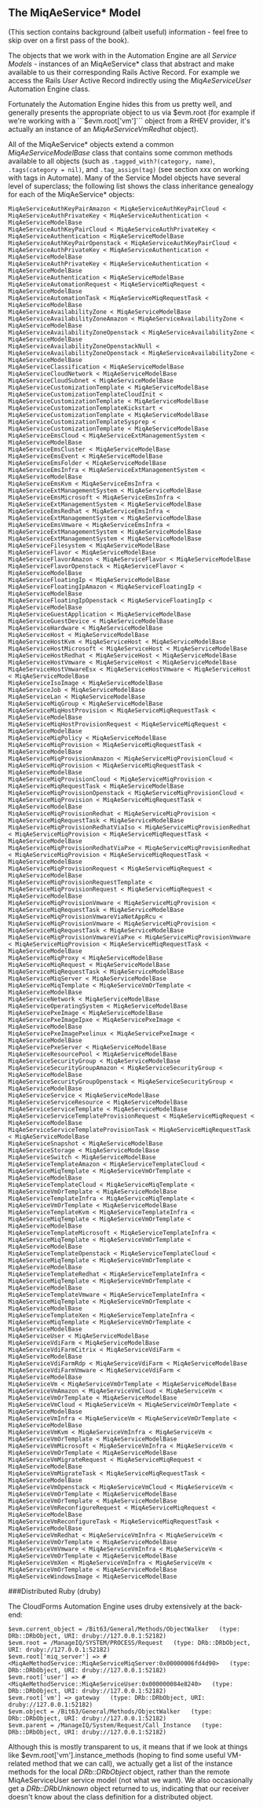 ## The MiqAeService* Model

(This section contains background (albeit useful) information - feel free to skip over on a first pass of the book).

The objects that we work with in the Automation Engine are all _Service Models_ - instances of an MiqAeService* class that abstract and make available to us their corresponding Rails Active Record. For example we access the Rails _User_ Active Record indirectly using the _MiqAeServiceUser_ Automation Engine class.

Fortunately the Automation Engine hides this from us pretty well, and generally presents the appropriate object to us via $evm.root (for example if we're working with a ```$evm.root['vm']``` object from a RHEV provider, it's actually an instance of an _MiqAeServiceVmRedhat_ object).

All of the MiqAeService* objects extend a common _MiqAeServiceModelBase_ class that contains some common methods available to all objects (such as ```.tagged_with?(category, name)```, ```.tags(category = nil)```, and ```.tag_assign(tag)``` (see section xxx on working with tags in Automate). Many of the Service Model objects have several level of superclass; the following list shows the class inheritance genealogy for each of the MiqAeService* objects:

```
MiqAeServiceAuthKeyPairAmazon < MiqAeServiceAuthKeyPairCloud < MiqAeServiceAuthPrivateKey < MiqAeServiceAuthentication < MiqAeServiceModelBase
MiqAeServiceAuthKeyPairCloud < MiqAeServiceAuthPrivateKey < MiqAeServiceAuthentication < MiqAeServiceModelBase
MiqAeServiceAuthKeyPairOpenstack < MiqAeServiceAuthKeyPairCloud < MiqAeServiceAuthPrivateKey < MiqAeServiceAuthentication < MiqAeServiceModelBase
MiqAeServiceAuthPrivateKey < MiqAeServiceAuthentication < MiqAeServiceModelBase
MiqAeServiceAuthentication < MiqAeServiceModelBase
MiqAeServiceAutomationRequest < MiqAeServiceMiqRequest < MiqAeServiceModelBase
MiqAeServiceAutomationTask < MiqAeServiceMiqRequestTask < MiqAeServiceModelBase
MiqAeServiceAvailabilityZone < MiqAeServiceModelBase
MiqAeServiceAvailabilityZoneAmazon < MiqAeServiceAvailabilityZone < MiqAeServiceModelBase
MiqAeServiceAvailabilityZoneOpenstack < MiqAeServiceAvailabilityZone < MiqAeServiceModelBase
MiqAeServiceAvailabilityZoneOpenstackNull < MiqAeServiceAvailabilityZoneOpenstack < MiqAeServiceAvailabilityZone < MiqAeServiceModelBase
MiqAeServiceClassification < MiqAeServiceModelBase
MiqAeServiceCloudNetwork < MiqAeServiceModelBase
MiqAeServiceCloudSubnet < MiqAeServiceModelBase
MiqAeServiceCustomizationTemplate < MiqAeServiceModelBase
MiqAeServiceCustomizationTemplateCloudInit < MiqAeServiceCustomizationTemplate < MiqAeServiceModelBase
MiqAeServiceCustomizationTemplateKickstart < MiqAeServiceCustomizationTemplate < MiqAeServiceModelBase
MiqAeServiceCustomizationTemplateSysprep < MiqAeServiceCustomizationTemplate < MiqAeServiceModelBase
MiqAeServiceEmsCloud < MiqAeServiceExtManagementSystem < MiqAeServiceModelBase
MiqAeServiceEmsCluster < MiqAeServiceModelBase
MiqAeServiceEmsEvent < MiqAeServiceModelBase
MiqAeServiceEmsFolder < MiqAeServiceModelBase
MiqAeServiceEmsInfra < MiqAeServiceExtManagementSystem < MiqAeServiceModelBase
MiqAeServiceEmsKvm < MiqAeServiceEmsInfra < MiqAeServiceExtManagementSystem < MiqAeServiceModelBase
MiqAeServiceEmsMicrosoft < MiqAeServiceEmsInfra < MiqAeServiceExtManagementSystem < MiqAeServiceModelBase
MiqAeServiceEmsRedhat < MiqAeServiceEmsInfra < MiqAeServiceExtManagementSystem < MiqAeServiceModelBase
MiqAeServiceEmsVmware < MiqAeServiceEmsInfra < MiqAeServiceExtManagementSystem < MiqAeServiceModelBase
MiqAeServiceExtManagementSystem < MiqAeServiceModelBase
MiqAeServiceFilesystem < MiqAeServiceModelBase
MiqAeServiceFlavor < MiqAeServiceModelBase
MiqAeServiceFlavorAmazon < MiqAeServiceFlavor < MiqAeServiceModelBase
MiqAeServiceFlavorOpenstack < MiqAeServiceFlavor < MiqAeServiceModelBase
MiqAeServiceFloatingIp < MiqAeServiceModelBase
MiqAeServiceFloatingIpAmazon < MiqAeServiceFloatingIp < MiqAeServiceModelBase
MiqAeServiceFloatingIpOpenstack < MiqAeServiceFloatingIp < MiqAeServiceModelBase
MiqAeServiceGuestApplication < MiqAeServiceModelBase
MiqAeServiceGuestDevice < MiqAeServiceModelBase
MiqAeServiceHardware < MiqAeServiceModelBase
MiqAeServiceHost < MiqAeServiceModelBase
MiqAeServiceHostKvm < MiqAeServiceHost < MiqAeServiceModelBase
MiqAeServiceHostMicrosoft < MiqAeServiceHost < MiqAeServiceModelBase
MiqAeServiceHostRedhat < MiqAeServiceHost < MiqAeServiceModelBase
MiqAeServiceHostVmware < MiqAeServiceHost < MiqAeServiceModelBase
MiqAeServiceHostVmwareEsx < MiqAeServiceHostVmware < MiqAeServiceHost < MiqAeServiceModelBase
MiqAeServiceIsoImage < MiqAeServiceModelBase
MiqAeServiceJob < MiqAeServiceModelBase
MiqAeServiceLan < MiqAeServiceModelBase
MiqAeServiceMiqGroup < MiqAeServiceModelBase
MiqAeServiceMiqHostProvision < MiqAeServiceMiqRequestTask < MiqAeServiceModelBase
MiqAeServiceMiqHostProvisionRequest < MiqAeServiceMiqRequest < MiqAeServiceModelBase
MiqAeServiceMiqPolicy < MiqAeServiceModelBase
MiqAeServiceMiqProvision < MiqAeServiceMiqRequestTask < MiqAeServiceModelBase
MiqAeServiceMiqProvisionAmazon < MiqAeServiceMiqProvisionCloud < MiqAeServiceMiqProvision < MiqAeServiceMiqRequestTask < MiqAeServiceModelBase
MiqAeServiceMiqProvisionCloud < MiqAeServiceMiqProvision < MiqAeServiceMiqRequestTask < MiqAeServiceModelBase
MiqAeServiceMiqProvisionOpenstack < MiqAeServiceMiqProvisionCloud < MiqAeServiceMiqProvision < MiqAeServiceMiqRequestTask < MiqAeServiceModelBase
MiqAeServiceMiqProvisionRedhat < MiqAeServiceMiqProvision < MiqAeServiceMiqRequestTask < MiqAeServiceModelBase
MiqAeServiceMiqProvisionRedhatViaIso < MiqAeServiceMiqProvisionRedhat < MiqAeServiceMiqProvision < MiqAeServiceMiqRequestTask < MiqAeServiceModelBase
MiqAeServiceMiqProvisionRedhatViaPxe < MiqAeServiceMiqProvisionRedhat < MiqAeServiceMiqProvision < MiqAeServiceMiqRequestTask < MiqAeServiceModelBase
MiqAeServiceMiqProvisionRequest < MiqAeServiceMiqRequest < MiqAeServiceModelBase
MiqAeServiceMiqProvisionRequestTemplate < MiqAeServiceMiqProvisionRequest < MiqAeServiceMiqRequest < MiqAeServiceModelBase
MiqAeServiceMiqProvisionVmware < MiqAeServiceMiqProvision < MiqAeServiceMiqRequestTask < MiqAeServiceModelBase
MiqAeServiceMiqProvisionVmwareViaNetAppRcu < MiqAeServiceMiqProvisionVmware < MiqAeServiceMiqProvision < MiqAeServiceMiqRequestTask < MiqAeServiceModelBase
MiqAeServiceMiqProvisionVmwareViaPxe < MiqAeServiceMiqProvisionVmware < MiqAeServiceMiqProvision < MiqAeServiceMiqRequestTask < MiqAeServiceModelBase
MiqAeServiceMiqProxy < MiqAeServiceModelBase
MiqAeServiceMiqRequest < MiqAeServiceModelBase
MiqAeServiceMiqRequestTask < MiqAeServiceModelBase
MiqAeServiceMiqServer < MiqAeServiceModelBase
MiqAeServiceMiqTemplate < MiqAeServiceVmOrTemplate < MiqAeServiceModelBase
MiqAeServiceNetwork < MiqAeServiceModelBase
MiqAeServiceOperatingSystem < MiqAeServiceModelBase
MiqAeServicePxeImage < MiqAeServiceModelBase
MiqAeServicePxeImageIpxe < MiqAeServicePxeImage < MiqAeServiceModelBase
MiqAeServicePxeImagePxelinux < MiqAeServicePxeImage < MiqAeServiceModelBase
MiqAeServicePxeServer < MiqAeServiceModelBase
MiqAeServiceResourcePool < MiqAeServiceModelBase
MiqAeServiceSecurityGroup < MiqAeServiceModelBase
MiqAeServiceSecurityGroupAmazon < MiqAeServiceSecurityGroup < MiqAeServiceModelBase
MiqAeServiceSecurityGroupOpenstack < MiqAeServiceSecurityGroup < MiqAeServiceModelBase
MiqAeServiceService < MiqAeServiceModelBase
MiqAeServiceServiceResource < MiqAeServiceModelBase
MiqAeServiceServiceTemplate < MiqAeServiceModelBase
MiqAeServiceServiceTemplateProvisionRequest < MiqAeServiceMiqRequest < MiqAeServiceModelBase
MiqAeServiceServiceTemplateProvisionTask < MiqAeServiceMiqRequestTask < MiqAeServiceModelBase
MiqAeServiceSnapshot < MiqAeServiceModelBase
MiqAeServiceStorage < MiqAeServiceModelBase
MiqAeServiceSwitch < MiqAeServiceModelBase
MiqAeServiceTemplateAmazon < MiqAeServiceTemplateCloud < MiqAeServiceMiqTemplate < MiqAeServiceVmOrTemplate < MiqAeServiceModelBase
MiqAeServiceTemplateCloud < MiqAeServiceMiqTemplate < MiqAeServiceVmOrTemplate < MiqAeServiceModelBase
MiqAeServiceTemplateInfra < MiqAeServiceMiqTemplate < MiqAeServiceVmOrTemplate < MiqAeServiceModelBase
MiqAeServiceTemplateKvm < MiqAeServiceTemplateInfra < MiqAeServiceMiqTemplate < MiqAeServiceVmOrTemplate < MiqAeServiceModelBase
MiqAeServiceTemplateMicrosoft < MiqAeServiceTemplateInfra < MiqAeServiceMiqTemplate < MiqAeServiceVmOrTemplate < MiqAeServiceModelBase
MiqAeServiceTemplateOpenstack < MiqAeServiceTemplateCloud < MiqAeServiceMiqTemplate < MiqAeServiceVmOrTemplate < MiqAeServiceModelBase
MiqAeServiceTemplateRedhat < MiqAeServiceTemplateInfra < MiqAeServiceMiqTemplate < MiqAeServiceVmOrTemplate < MiqAeServiceModelBase
MiqAeServiceTemplateVmware < MiqAeServiceTemplateInfra < MiqAeServiceMiqTemplate < MiqAeServiceVmOrTemplate < MiqAeServiceModelBase
MiqAeServiceTemplateXen < MiqAeServiceTemplateInfra < MiqAeServiceMiqTemplate < MiqAeServiceVmOrTemplate < MiqAeServiceModelBase
MiqAeServiceUser < MiqAeServiceModelBase
MiqAeServiceVdiFarm < MiqAeServiceModelBase
MiqAeServiceVdiFarmCitrix < MiqAeServiceVdiFarm < MiqAeServiceModelBase
MiqAeServiceVdiFarmRdp < MiqAeServiceVdiFarm < MiqAeServiceModelBase
MiqAeServiceVdiFarmVmware < MiqAeServiceVdiFarm < MiqAeServiceModelBase
MiqAeServiceVm < MiqAeServiceVmOrTemplate < MiqAeServiceModelBase
MiqAeServiceVmAmazon < MiqAeServiceVmCloud < MiqAeServiceVm < MiqAeServiceVmOrTemplate < MiqAeServiceModelBase
MiqAeServiceVmCloud < MiqAeServiceVm < MiqAeServiceVmOrTemplate < MiqAeServiceModelBase
MiqAeServiceVmInfra < MiqAeServiceVm < MiqAeServiceVmOrTemplate < MiqAeServiceModelBase
MiqAeServiceVmKvm < MiqAeServiceVmInfra < MiqAeServiceVm < MiqAeServiceVmOrTemplate < MiqAeServiceModelBase
MiqAeServiceVmMicrosoft < MiqAeServiceVmInfra < MiqAeServiceVm < MiqAeServiceVmOrTemplate < MiqAeServiceModelBase
MiqAeServiceVmMigrateRequest < MiqAeServiceMiqRequest < MiqAeServiceModelBase
MiqAeServiceVmMigrateTask < MiqAeServiceMiqRequestTask < MiqAeServiceModelBase
MiqAeServiceVmOpenstack < MiqAeServiceVmCloud < MiqAeServiceVm < MiqAeServiceVmOrTemplate < MiqAeServiceModelBase
MiqAeServiceVmOrTemplate < MiqAeServiceModelBase
MiqAeServiceVmReconfigureRequest < MiqAeServiceMiqRequest < MiqAeServiceModelBase
MiqAeServiceVmReconfigureTask < MiqAeServiceMiqRequestTask < MiqAeServiceModelBase
MiqAeServiceVmRedhat < MiqAeServiceVmInfra < MiqAeServiceVm < MiqAeServiceVmOrTemplate < MiqAeServiceModelBase
MiqAeServiceVmVmware < MiqAeServiceVmInfra < MiqAeServiceVm < MiqAeServiceVmOrTemplate < MiqAeServiceModelBase
MiqAeServiceVmXen < MiqAeServiceVmInfra < MiqAeServiceVm < MiqAeServiceVmOrTemplate < MiqAeServiceModelBase
MiqAeServiceWindowsImage < MiqAeServiceModelBase
```

###Distributed Ruby (druby)

The CloudForms Automation Engine uses druby extensively at the back-end:

```
$evm.current_object = /Bit63/General/Methods/ObjectWalker   (type: DRb::DRbObject, URI: druby://127.0.0.1:52182)
$evm.root = /ManageIQ/SYSTEM/PROCESS/Request   (type: DRb::DRbObject, URI: druby://127.0.0.1:52182)
$evm.root['miq_server'] => #<MiqAeMethodService::MiqAeServiceMiqServer:0x00000006fd4d90>   (type: DRb::DRbObject, URI: druby://127.0.0.1:52182)
$evm.root['user'] => #<MiqAeMethodService::MiqAeServiceUser:0x000000084e8240>   (type: DRb::DRbObject, URI: druby://127.0.0.1:52182)
$evm.root['vm'] => gateway   (type: DRb::DRbObject, URI: druby://127.0.0.1:52182)
$evm.object = /Bit63/General/Methods/ObjectWalker   (type: DRb::DRbObject, URI: druby://127.0.0.1:52182)
$evm.parent = /ManageIQ/System/Request/Call_Instance   (type: DRb::DRbObject, URI: druby://127.0.0.1:52182)
```

Although this is mostly transparent to us, it means that if we look at things like $evm.root['vm'].instance\_methods (hoping to find some useful VM-related method that we can call), we actually get a list of the instance methods for the local _DRb::DRbObject_ object, rather than the remote MiqAeServiceUser service model (not what we want). We also occasionally get a _DRb::DRbUnknown_ object returned to us, indicating that our receiver doesn't know about the class definition for a distributed object. 